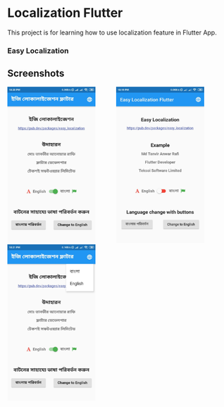 # Localization Flutter

This project is for learning how to use localization feature in Flutter App.

### Easy Localization
    
 
## Screenshots
<img src="screenshots/one.jpg" width="200"> &nbsp;&nbsp;&nbsp;&nbsp;&nbsp;&nbsp;&nbsp;&nbsp;&nbsp;&nbsp; <img src="screenshots/two.jpg" width="200">&nbsp;&nbsp;&nbsp;&nbsp;&nbsp;&nbsp;&nbsp;&nbsp;&nbsp;&nbsp; <img src="screenshots/three.jpg" width="200">
